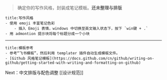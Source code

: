 >确定你的写作风格，封装成笔记模板。**还未整理与排版**

```ad-mypurple
title:写作风格
- 使用 emoji 丰富笔记色彩
	- 插入 Emoji 表情，windows 中切换至英文输入状态下，按下 `win键 + .`
- 用 admontion 提示块将每个标题分成一个小块
```

---

```ad-example
title:模板参考
- 参考“飞书模板”，然后利用 templater 插件自动生成模板文件。
- [Github 风格笔记模板](https://docs.github.com/cn/github/writing-on-github/getting-started-with-writing-and-formatting-on-github)
```


Next：中文排版与配色调整 [[设计规范]]